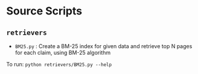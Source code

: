# Source Scripts

## `retrievers`

- `BM25.py` : Create a BM-25 index for given data and retrieve top N pages for each claim, using BM-25 algorithm

To run: `python retrievers/BM25.py --help`